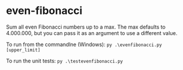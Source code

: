 # even-fibonacci
Sum all even Fibonacci numbers up to a max.
The max defaults to 4.000.000, but you can pass it as an argument to use a different value.

To run from the commandlne (Windows):
```py .\evenfibonacci.py [upper_limit]```

To run the unit tests:
```py .\testevenfibonacci.py```